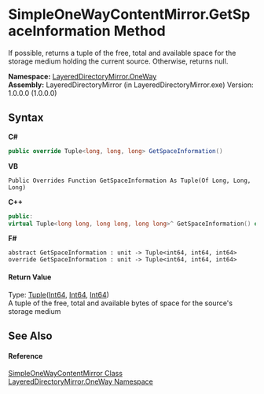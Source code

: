 # SimpleOneWayContentMirror.GetSpaceInformation Method 
 

If possible, returns a tuple of the free, total and available space for the storage medium holding the current source. Otherwise, returns null.

**Namespace:**&nbsp;<a href="d6b0b765-6849-cc2a-e275-85cc710ffc2c">LayeredDirectoryMirror.OneWay</a><br />**Assembly:**&nbsp;LayeredDirectoryMirror (in LayeredDirectoryMirror.exe) Version: 1.0.0.0 (1.0.0.0)

## Syntax

**C#**<br />
``` C#
public override Tuple<long, long, long> GetSpaceInformation()
```

**VB**<br />
``` VB
Public Overrides Function GetSpaceInformation As Tuple(Of Long, Long, Long)
```

**C++**<br />
``` C++
public:
virtual Tuple<long long, long long, long long>^ GetSpaceInformation() override
```

**F#**<br />
``` F#
abstract GetSpaceInformation : unit -> Tuple<int64, int64, int64> 
override GetSpaceInformation : unit -> Tuple<int64, int64, int64> 
```


#### Return Value
Type: <a href="http://msdn2.microsoft.com/en-us/library/dd387150" target="_blank">Tuple</a>(<a href="http://msdn2.microsoft.com/en-us/library/6yy583ek" target="_blank">Int64</a>, <a href="http://msdn2.microsoft.com/en-us/library/6yy583ek" target="_blank">Int64</a>, <a href="http://msdn2.microsoft.com/en-us/library/6yy583ek" target="_blank">Int64</a>)<br />A tuple of the free, total and available bytes of space for the source's storage medium

## See Also


#### Reference
<a href="907d05b7-f0cb-9f1f-5ebf-526ad7f4853d">SimpleOneWayContentMirror Class</a><br /><a href="d6b0b765-6849-cc2a-e275-85cc710ffc2c">LayeredDirectoryMirror.OneWay Namespace</a><br />